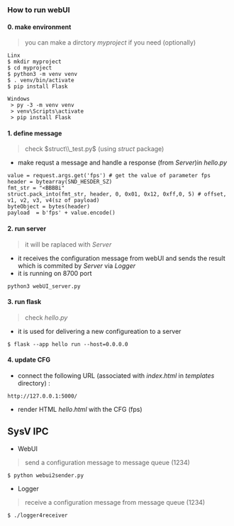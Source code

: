 ### How to run webUI 

#### 0. make environment 
> you can make a dirctory $myproject$ if you need (optionally)
```
Linx 
$ mkdir myproject  
$ cd myproject
$ python3 -m venv venv
$ . venv/bin/activate
$ pip install Flask

Windows
 > py -3 -m venv venv
 > venv\Scripts\activate
 > pip install Flask

```

#### 1. define message
> check $struct\\_test.py$  (using $struct$ package)
* make requst a message  and handle a response (from $Server$)in $hello.py$   
```
value = request.args.get('fps') # get the value of parameter fps
header = bytearray(SND_HESDER_SZ)
fmt_str = "<BBBBi"
struct.pack_into(fmt_str, header, 0, 0x01, 0x12, 0xff,0, 5) # offset, v1, v2, v3, v4(sz of payload)
byteObject = bytes(header)
payload  = b'fps' + value.encode()
```

#### 2. run server
> it will be raplaced with $Server$
* it receives the configuration message from webUI and sends the result which is commited by $Server$ via $Logger$
* it is running on 8700 port 
```
python3 webUI_server.py
```

#### 3. run flask
> check $hello.py$
* it is used for delivering a new configureation to a server
```
$ flask --app hello run --host=0.0.0.0
```
#### 4. update CFG  

* connect the following URL (associated with $index.html$ in $templates$ directory) :
```
http://127.0.0.1:5000/
```

* render HTML $hello.html$  with the CFG (fps)  


## SysV IPC 

* WebUI 
> send a configuration message to message queue (1234)
```
$ python webui2sender.py
```

* Logger
> receive a configuration message from message queue (1234)
```
$ ./logger4receiver
```

